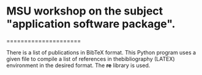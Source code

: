 # MSU workshop on the subject "application software package".
=====================

There is a list of publications in BibTeX format. This Python program uses a given file to compile a list of references in thebibliography (LATEX) environment in the desired format. The **re** library is used.
